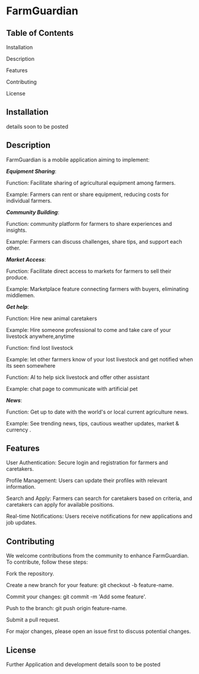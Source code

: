 # FarmGuardian

## Table of Contents

Installation

Description

Features

Contributing

License

## Installation

details soon to be posted 

## Description

FarmGuardian is a mobile application aiming to implement:

***Equipment Sharing***:

Function: Facilitate sharing of agricultural equipment among farmers.

Example: Farmers can rent or share equipment, reducing costs for individual farmers.

***Community Building***:

Function:  community platform for farmers to share experiences and insights.

Example: Farmers can discuss challenges, share tips, and support each other.

***Market Access***:

Function: Facilitate direct access to markets for farmers to sell their produce.

Example: Marketplace feature connecting farmers with buyers, eliminating middlemen.

***Get help***:

Function:  Hire  new animal caretakers 

Example:  Hire someone professional to come and take care of your livestock anywhere,anytime

Function: find lost livestock

Example:  let other farmers know of your lost livestock and get notified when its seen somewhere

Function: AI to help sick livestock and offer other assistant

Example: chat page to communicate with artificial pet


***News***:

Function: Get up to date with the world's or local current agriculture news.

Example: See trending news, tips, cautious weather updates, market & currency .

## Features


User Authentication: Secure login and registration for farmers and caretakers.

Profile Management: Users can update their profiles with relevant information.

Search and Apply: Farmers can search for caretakers based on criteria, and caretakers can apply for available positions.

Real-time Notifications: Users receive notifications for new applications and job updates.



## Contributing
We welcome contributions from the community to enhance FarmGuardian. To contribute, follow these steps:

Fork the repository.

Create a new branch for your feature: git checkout -b feature-name.

Commit your changes: git commit -m 'Add some feature'.

Push to the branch: git push origin feature-name.

Submit a pull request.

For major changes, please open an issue first to discuss potential changes.

## License


Further Application and development details soon to be posted 
